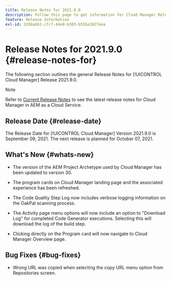 ```yaml
---
title: Release Notes for 2021.9.0
description: Follow this page to get information for Cloud Manager Release 2021.9.0
feature: Release Information
exl-id: 2d38abb1-cfc7-44a9-b303-b555e2827eea
---
```

# Release Notes for 2021.9.0 {#release-notes-for}

The following section outlines the general Release Notes for [!UICONTROL Cloud Manager] Release 2021.9.0.

>[!NOTE]
>Refer to [Current Release Notes](https://experienceleague.adobe.com/docs/experience-manager-cloud-service/onboarding/getting-access/release-notes-cloud-manager/release-notes-cm-current.html?lang=en#getting-access) to see the latest release notes for Cloud Manager in AEM as a Cloud Service.

## Release Date {#release-date}

The Release Date for [!UICONTROL Cloud Manager] Version 2021.9.0 is September 09, 2021.
The next release is planned for October 07, 2021.

## What's New {#whats-new}

* The version of the AEM Project Archetype used by Cloud Manager has been updated to version 30.

* The program cards on Cloud Manager landing page and the associated experience has been refreshed.

* The Code Quality Step Log now includes verbose logging information on the OakPal scanning process.

* The Activity page menu options will now include an option to "Download Log" for completed Code Generator executions. Selecting this will download the log of the build step.

* Clicking directly on the Program card will now navigate to Cloud Manager Overview page.

## Bug Fixes {#bug-fixes}

* Wrong URL was copied when selecting the copy URL menu option from Repositories screen.

